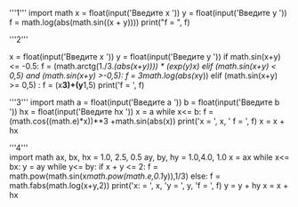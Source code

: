 '''1'''
import math
x = float(input('Введите x '))
y = float(input('Введите y '))
f = math.log(abs(math.sin((x + y))))
print("f = ", f)

'''2'''

x = float(input('Введите x '))
y = float(input('Введите y '))
if math.sin(x+y)<= -0.5:
 f = (math.arctg(1./3.*(abs(x+y)))) * (exp(y)*x)
elif (math.sin(x+y) < 0,5) and (math.sin(x+y) >-0,5):
 f = 3*math.log(abs(x*y))
elif (math.sin(x+y) >= 0,5) :
 f = (x**3)+(y**1,5)
print('f = ', f)


'''3'''
import math
a = float(input('Введите a '))
b = float(input('Введите b '))
hx = float(input('Введите hx '))
x = a 
while x<= b: 
    f = (math.cos((math.e)*x))**3 +math.sin(abs(x))
    print('x = ', x, ' f = ', f)
    x = x + hx 
    
    
'''4'''   
import math
ax, bx, hx = 1.0, 2.5, 0.5
ay, by, hy = 1.0,4.0, 1.0
x = ax 
while x<= bx: 
    y = ay 
    while y<= by: 
        if x + y <= 2:
            f = math.pow(math.sin(x*math.pow(math.e,0.1*y)),1/3)
        else:
            f = math.fabs(math.log(x+y,2))
        print('x: = ', x, 'y = ', y, 'f = ', f) 
        y = y + hy 
        x = x + hx 
    
